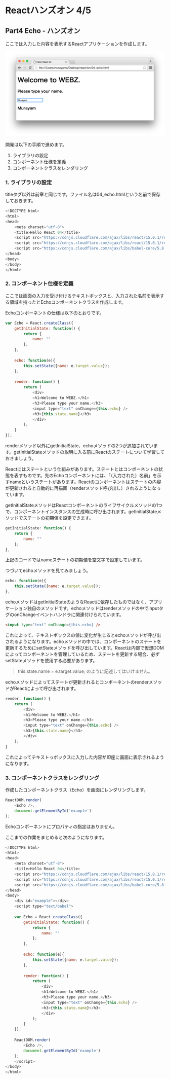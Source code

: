# Reactハンズオン 4/5

## Part4 Echo - ハンズオン

ここでは入力した内容を表示するReactアプリケーションを作成します。

![](../img/04_echo.png)

開発は以下の手順で進めます。

1. ライブラリの設定
2. コンポーネント仕様を定義
3. コンポーネントクラスをレンダリング

### 1. ライブラリの設定

titleタグ以外は前章と同じです。ファイル名は04_echo.htmlという名前で保存しておきます。

```javascript
<!DOCTYPE html>
<html>
<head>
    <meta charset="utf-8">
    <title>Hello React 04</title>
    <script src="https://cdnjs.cloudflare.com/ajax/libs/react/15.0.1/react.js" charset="utf-8"></script>
    <script src="https://cdnjs.cloudflare.com/ajax/libs/react/15.0.1/react-dom.js" charset="utf-8"></script>
    <script src="https://cdnjs.cloudflare.com/ajax/libs/babel-core/5.8.23/browser.min.js"></script>
</head>
<body>
</body>
</html>
```

### 2. コンポーネント仕様を定義

ここでは画面の入力を受け付けるテキストボックスと、入力された名前を表示する領域を持ったとEchoコンポーネントクラスを作成します。

Echoコンポーネントの仕様は以下のとおりです。

```javascript
var Echo = React.createClass({
    getInitialState: function() {
        return {
            name: ""
        };
    },

    echo: function(e){
        this.setState({name: e.target.value});
    },

    render: function() {
        return (
            <div>
            <h1>Welcome to WEBZ.</h1>
            <h3>Please type your name.</h3>
            <input type="text" onChange={this.echo} />
            <h3>{this.state.name}</h3>
            </div>
        );
    }
});
```

renderメソッド以外にgetInitialState、echoメソッドの2つが追加されています。getInitialStateメソッドの説明に入る前にReactのステートについて学習しておきましょう。

Reactにはステートという仕組みがあります。ステートとはコンポーネントの状態を表すものです。先のEchoコンポーネントには、「（入力された）名前」を示すnameというステートがあります。Reactのコンポーネントはステートの内容が更新されると自動的に再描画（renderメソッド呼び出し）されるようになっています。

getInitialStateメソッドはReactコンポーネントのライフサイクルメソッドの1つで、コンポーネントインスタンスの生成時に呼び出されます。getInitialStateメソッドでステートの初期値を設定できます。

```javascript
getInitialState: function() {
    return {
        name: ""
    };
},
```

上記のコードではnameステートの初期値を空文字で設定しています。

つづいてechoメソッドを見てみましょう。

```javascript
echo: function(e){
    this.setState({name: e.target.value});
},
```

echoメソッドはgetInitialStateのようなReactに依存したものではなく、アプリケーション独自のメソッドです。echoメソッドはrenderメソッドの中でinputタグのonChangeイベントハンドラに関連付けられています。

```html
<input type="text" onChange={this.echo} />
```

これによって、テキストボックスの値に変化が生じるとechoメソッドが呼び出されるようになります。echoメソッドの中では、コンポーネントのステートを更新するためにsetStateメソッドを呼び出しています。Reactは内部で仮想DOMによってコンポーネントを管理しているため、ステートを更新する場合、必ずsetStateメソッドを使用する必要があります。

> this.state.name = e.target.value; のように記述してはいけません。

echoメソッドによってステートが更新されるとコンポーネントのrenderメソッドがReactによって呼び出されます。

```javascript
render: function() {
    return (
        <div>
        <h1>Welcome to WEBZ.</h1>
        <h3>Please type your name.</h3>
        <input type="text" onChange={this.echo} />
        <h3>{this.state.name}</h3>
        </div>
    );
}
```

これによってテキストっボックスに入力した内容が即座に画面に表示されるようになります。


### 3. コンポーネントクラスをレンダリング

作成したコンポーネントクラス（Echo）を画面にレンダリングします。

```javascript
ReactDOM.render(
    <Echo />,
    document.getElementById('example')
);
```

Echoコンポーネントにプロパティの指定はありません。


ここまでの作業をまとめると次のようになります。

```javascript
<!DOCTYPE html>
<html>
<head>
    <meta charset="utf-8">
    <title>Hello React 04</title>
    <script src="https://cdnjs.cloudflare.com/ajax/libs/react/15.0.1/react.js" charset="utf-8"></script>
    <script src="https://cdnjs.cloudflare.com/ajax/libs/react/15.0.1/react-dom.js" charset="utf-8"></script>
    <script src="https://cdnjs.cloudflare.com/ajax/libs/babel-core/5.8.23/browser.min.js"></script>
</head>
<body>
    <div id="example"></div>
    <script type="text/babel">

    var Echo = React.createClass({
        getInitialState: function() {
            return {
                name: ""
            };
        },

        echo: function(e){
            this.setState({name: e.target.value});
        },

        render: function() {
            return (
                <div>
                <h1>Welcome to WEBZ.</h1>
                <h3>Please type your name.</h3>
                <input type="text" onChange={this.echo} />
                <h3>{this.state.name}</h3>
                </div>
            );
        }
    });

    ReactDOM.render(
        <Echo />,
        document.getElementById('example')
    );
    </script>
</body>
</html>
```
